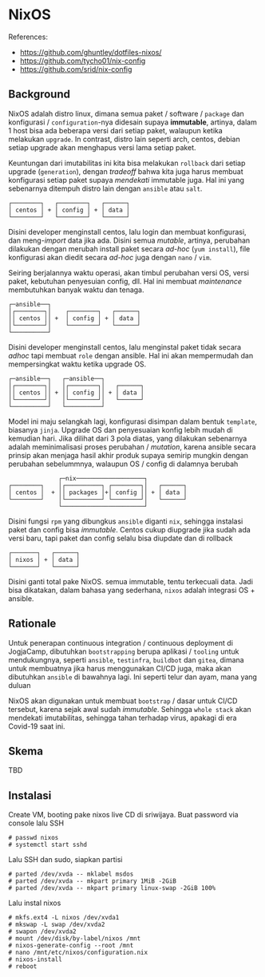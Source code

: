 # NixOS

References:

- https://github.com/ghuntley/dotfiles-nixos/
- https://github.com/tycho01/nix-config
- https://github.com/srid/nix-config

## Background

NixOS adalah distro linux, dimana semua paket / software / `package` dan
konfigurasi / `configuration`-nya didesain supaya **immutable**, artinya,
dalam 1 host bisa ada beberapa versi dari setiap paket, walaupun ketika
melakukan `upgrade`. In contrast, distro lain seperti arch, centos, debian
setiap upgrade akan menghapus versi lama setiap paket.

Keuntungan dari imutabilitas ini kita bisa melakukan `rollback` dari setiap
upgrade (`generation`), dengan _tradeoff_ bahwa kita juga harus membuat
konfigurasi setiap paket supaya _mendekati_ immutable juga. Hal ini yang
sebenarnya ditempuh distro lain dengan `ansible` atau `salt`.

```
┌────────┐   ┌────────┐   ┌──────┐
│ centos │ + │ config │ + │ data │
└────────┘   └────────┘   └──────┘
```

Disini developer menginstall centos, lalu login dan membuat konfigurasi, dan
meng-_import_ data jika ada. Disini semua _mutable_, artinya, perubahan dilakukan
dengan merubah install paket secara _ad-hoc_ (`yum install`), file konfigurasi
akan diedit secara _ad-hoc_ juga dengan `nano` / `vim`.

Seiring berjalannya waktu operasi, akan timbul perubahan versi OS, versi paket,
kebutuhan penyesuian config, dll. Hal ini membuat _maintenance_ membutuhkan
banyak waktu dan tenaga.

```
┌─ansible──┐
│┌────────┐│    ┌────────┐   ┌──────┐
││ centos ││ +  │ config │ + │ data │
│└────────┘│    └────────┘   └──────┘
└──────────┘
```

Disini developer menginstall centos, lalu menginstal paket tidak secara _adhoc_
tapi membuat `role` dengan ansible. Hal ini akan mempermudah dan mempersingkat waktu
ketika upgrade OS.

```
┌─ansible──┐   ┌─ansible──┐
│┌────────┐│   │┌────────┐│   ┌──────┐
││ centos ││ + ││ config ││ + │ data │
│└────────┘│   │└────────┘│   └──────┘
└──────────┘   └──────────┘
```

Model ini maju selangkah lagi, konfigurasi disimpan dalam bentuk `template`,
biasanya `jinja`. Upgrade OS dan penyesuaian konfig lebih mudah di kemudian hari.
Jika dilihat dari 3 pola diatas, yang dilakukan sebenarnya adalah meminimalisasi
proses perubahan / _mutation_, karena ansible secara prinsip akan menjaga hasil akhir
produk supaya semirip mungkin dengan perubahan sebelummnya, walaupun OS / config
di dalamnya berubah


```
              ┌─nix───────────────────┐
┌────────┐    │┌──────────┐ ┌────────┐│   ┌──────┐
│ centos │  + ││ packages │+│ config ││ + │ data │
└────────┘    │└──────────┘ └────────┘│   └──────┘
              └───────────────────────┘
```

Disini fungsi `rpm` yang dibungkus `ansible` diganti `nix`, sehingga instalasi
paket dan config bisa _immutable_. Centos cukup diupgrade jika sudah ada versi baru,
tapi paket dan config selalu bisa diupdate dan di rollback


```
┌───────┐   ┌──────┐
│ nixos │ + │ data │
└───────┘   └──────┘
```

Disini ganti total pake NixOS. semua immutable, tentu terkecuali data. Jadi bisa
dikatakan, dalam bahasa yang sederhana, `nixos` adalah integrasi OS + ansible.

## Rationale

Untuk penerapan continuous integration / continuous deployment di JogjaCamp,
dibutuhkan `bootstrapping` berupa aplikasi / `tooling` untuk mendukungnya, seperti
`ansible`, `testinfra`, `buildbot` dan `gitea`, dimana untuk membuatnya jika
harus menggunakan CI/CD juga, maka akan dibutuhkan `ansible` di bawahnya lagi.
Ini seperti telur dan ayam, mana yang duluan

NixOS akan digunakan untuk membuat `bootstrap` / dasar untuk CI/CD tersebut, karena
sejak awal sudah _immutable_. Sehingga `whole stack` akan mendekati imutabilitas,
sehingga tahan terhadap virus, apakagi di era Covid-19 saat ini.

## Skema

TBD

## Instalasi

Create VM, booting pake nixos live CD di sriwijaya. Buat password via console lalu SSH

```
# passwd nixos
# systemctl start sshd
```

Lalu SSH dan sudo, siapkan partisi

```
# parted /dev/xvda -- mklabel msdos
# parted /dev/xvda -- mkpart primary 1MiB -2GiB
# parted /dev/xvda -- mkpart primary linux-swap -2GiB 100%
```

Lalu instal nixos

```
# mkfs.ext4 -L nixos /dev/xvda1
# mkswap -L swap /dev/xvda2
# swapon /dev/xvda2
# mount /dev/disk/by-label/nixos /mnt
# nixos-generate-config --root /mnt
# nano /mnt/etc/nixos/configuration.nix
# nixos-install
# reboot
```